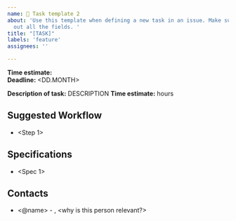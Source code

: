 ```yaml
---
name: 📃 Task template 2
about: 'Use this template when defining a new task in an issue. Make sure to fill
  out all the fields. '
title: "[TASK]"
labels: 'feature'
assignees: ''

---
```


**Time estimate:** <XX hours>  
**Deadline:**  <DD.MONTH>

**Description of task:** DESCRIPTION
**Time estimate:** <XX> hours

## Suggested Workflow
- <Step 1>

## Specifications
- <Spec 1>

## Contacts
- <@name> - <role>, <why is this person relevant?>
